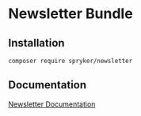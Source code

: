 # Newsletter Bundle

## Installation

```
composer require spryker/newsletter
```

## Documentation

[Newsletter Documentation](http://spryker.github.io/core/bundles/newsletter)
